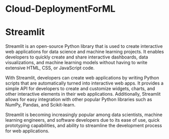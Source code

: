 # Cloud-DeploymentForML

# Streamlit #

Streamlit is an open-source Python library that is used to create interactive web applications for data science 
and machine learning projects. It enables developers to quickly create and share interactive dashboards, data visualizations, 
and machine learning models without having to write extensive HTML, CSS, or JavaScript code.

With Streamlit, developers can create web applications by writing Python scripts that are automatically turned into 
interactive web apps. It provides a simple API for developers to create and customize widgets, charts, and other interactive 
elements in their web applications. Additionally, Streamlit allows for easy integration with other popular Python libraries 
such as NumPy, Pandas, and Scikit-learn.

Streamlit is becoming increasingly popular among data scientists, machine learning engineers, and software developers due to 
its ease of use, quick prototyping capabilities, and ability to streamline the development process for web applications.